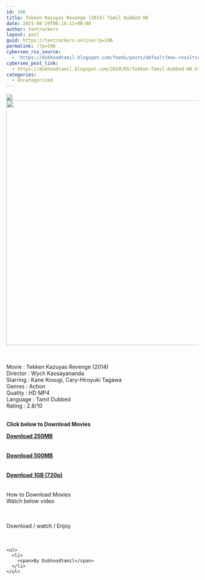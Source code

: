 ```yaml
---
id: 196
title: Tekken Kazuyas Revenge (2014) Tamil Dubbed HD
date: 2021-08-29T06:14:11+00:00
author: tentrockers
layout: post
guid: https://tentrockers.online/?p=196
permalink: /?p=196
cyberseo_rss_source:
  - 'https://dubhoodtamil.blogspot.com/feeds/posts/default?max-results=150&start-index=301'
cyberseo_post_link:
  - https://dubhoodtamil.blogspot.com/2020/05/Tekken-Tamil-Dubbed-HD.html
categories:
  - Uncategorized
---
```

<div class="media_block">
  <img src="https://1.bp.blogspot.com/-ydWcgoMZTqY/XslcwkVAUYI/AAAAAAAABOg/5vF_UwVx-0gYoHgf_8KVT2j7dQcefhLTgCNcBGAsYHQ/s72-c/images%2B%252855%2529-01.jpeg" class="media_thumbnail" />
</div>

<div class="separator">
  <a href="https://1.bp.blogspot.com/-ydWcgoMZTqY/XslcwkVAUYI/AAAAAAAABOg/5vF_UwVx-0gYoHgf_8KVT2j7dQcefhLTgCNcBGAsYHQ/s1600/images%2B%252855%2529-01.jpeg" imageanchor="1"><img loading="lazy" border="0" data-original-height="544" data-original-width="477" height="640" src="https://1.bp.blogspot.com/-ydWcgoMZTqY/XslcwkVAUYI/AAAAAAAABOg/5vF_UwVx-0gYoHgf_8KVT2j7dQcefhLTgCNcBGAsYHQ/s640/images%2B%252855%2529-01.jpeg" width="560" /></a>
</div>

<span><br /></span>  
<span>Movie : Tekken Kazuyas Revenge (2014)</span>  
<span>Director : Wych Kaosayananda</span>  
<span>Starring : Kane Kosugi, Cary-Hiroyuki Tagawa</span>  
<span>Genres : Action</span>  
<span>Quality : HD MP4</span>  
<span>Language : Tamil Dubbed</span>  
<span>Rating : 2.8/10</span>  
<span><br /></span>

<span><b>Click below to Download Movies</b></span>

<div>
  <span><a href="https://oncehelp.com/Tekken-Movie-250MB" target="_blank" rel="noopener"><b>Download 250MB</b></a></span><br /><span><b><br /></b></span><br /> <a href="https://oncehelp.com/Tekken-Movie-500MB" target="_blank" rel="noopener"><span><b>Download 500MB</b></span></a><br /><span><b><br /></b></span><br /> <span><b><a href="https://oncehelp.com/Tekken-Movie-1GB-720p" target="_blank" rel="noopener">Download 1GB (720p)</a></b></span><br /><span><br /></span><br /> <span>How to Download Movies</span><br /><span>Watch below video</span></p> 
  
  <p>
  </p>
  
  <p>
    <span><br /></span><br /> <span>Download / watch / Enjoy</span><br /><span><br /></span><br />
  </p>
  
  <div>
    </p> 
    
    <ul>
      <li>
        <span>By Dubhoodtamil</span>
      </li>
    </ul>
  </div>
</div>